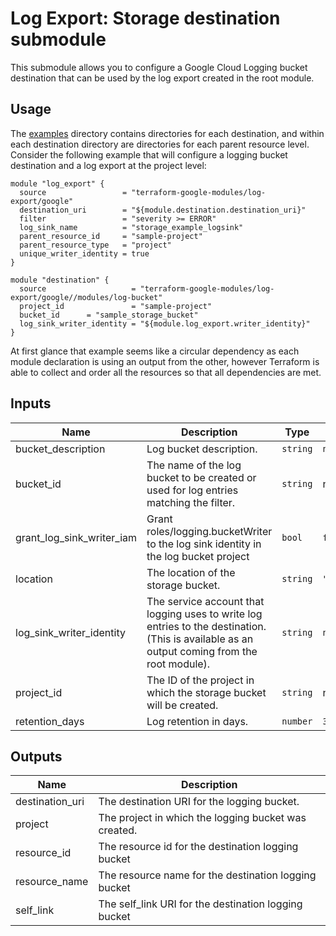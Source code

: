 # Log Export: Storage destination submodule

This submodule allows you to configure a Google Cloud Logging bucket destination that
can be used by the log export created in the root module.

## Usage

The [examples](../../examples) directory contains directories for each destination, and within each destination directory are directories for each parent resource level. Consider the following
example that will configure a logging bucket destination and a log export at the project level:

```hcl
module "log_export" {
  source                 = "terraform-google-modules/log-export/google"
  destination_uri        = "${module.destination.destination_uri}"
  filter                 = "severity >= ERROR"
  log_sink_name          = "storage_example_logsink"
  parent_resource_id     = "sample-project"
  parent_resource_type   = "project"
  unique_writer_identity = true
}

module "destination" {
  source                   = "terraform-google-modules/log-export/google//modules/log-bucket"
  project_id               = "sample-project"
  bucket_id      = "sample_storage_bucket"
  log_sink_writer_identity = "${module.log_export.writer_identity}"
}
```

At first glance that example seems like a circular dependency as each module declaration is
using an output from the other, however Terraform is able to collect and order all the resources
so that all dependencies are met.

<!-- BEGINNING OF PRE-COMMIT-TERRAFORM DOCS HOOK -->
## Inputs

| Name | Description | Type | Default | Required |
|------|-------------|------|---------|:--------:|
| bucket\_description | Log bucket description. | `string` | `null` | no |
| bucket\_id | The name of the log bucket to be created or used for log entries matching the filter. | `string` | n/a | yes |
| grant\_log\_sink\_writer\_iam | Grant roles/logging.bucketWriter to the log sink identity in the log bucket project | `bool` | `false` | no |
| location | The location of the storage bucket. | `string` | `"global"` | no |
| log\_sink\_writer\_identity | The service account that logging uses to write log entries to the destination. (This is available as an output coming from the root module). | `string` | `null` | no |
| project\_id | The ID of the project in which the storage bucket will be created. | `string` | n/a | yes |
| retention\_days | Log retention in days. | `number` | `30` | no |

## Outputs

| Name | Description |
|------|-------------|
| destination\_uri | The destination URI for the logging bucket. |
| project | The project in which the logging bucket was created. |
| resource\_id | The resource id for the destination logging bucket |
| resource\_name | The resource name for the destination logging bucket |
| self\_link | The self\_link URI for the destination logging bucket |

<!-- END OF PRE-COMMIT-TERRAFORM DOCS HOOK -->
